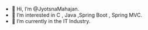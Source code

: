 - 👋 Hi, I’m @JyotsnaMahajan. 
- 👀 I’m interested in C , Java ,Spring Boot , Spring MVC.   
- 🌱 I’m currently in the IT Industry. 

<!---
JyotsnaMahajan/JyotsnaMahajan is a ✨ special ✨ repository because its `README.md` (this file) appears on your GitHub profile.
You can click the Preview link to take a look at your changes.
--->
